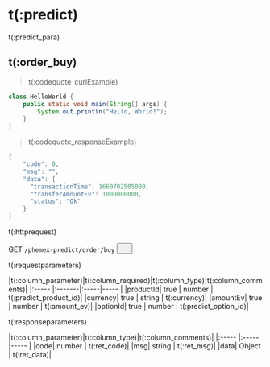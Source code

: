 # t(:predict)
t(:predict_para)

## t(:order_buy)
> t(:codequote_curlExample)

```java
class HelloWorld {
    public static void main(String[] args) {
        System.out.println("Hello, World!"); 
    }
}
```

> t(:codequote_responseExample)

```java
{
    "code": 0,
    "msg": "",
    "data": {
      "transactionTime": 1660702505000,
      "transferAmountEv": 1000000000,
      "status": "Ok"
    }
}
```


<p class="fake_header">t(:httprequest)</p>
GET
<code><span id=svAccount>/phemex-predict/order/buy</span></code>
<button class="clipboard_button" data-clipboard-action="copy" data-clipboard-target="#svAccount"><img src="/images/copy_to_clipboard.png" height=15 width=15></img></button>

<p class="fake_header">t(:requestparameters)</p>
|t(:column_parameter)|t(:column_required)|t(:column_type)|t(:column_comments)|
|:----- |:-------|:-----|----- |
|productId| true | number | t(:predict_product_id)|
|currency| true | string | t(:currency)|
|amountEv| true | number | t(:amount_ev)|
|optionId| true | number | t(:predict_option_id)|

<p class="fake_header">t(:responseparameters)</p>
|t(:column_parameter)|t(:column_type)|t(:column_comments)|
|:----- |:-----|----- |
|code| number | t(:ret_code)|
|msg| string | t(:ret_msg)|
|data| Object | t(:ret_data)|
